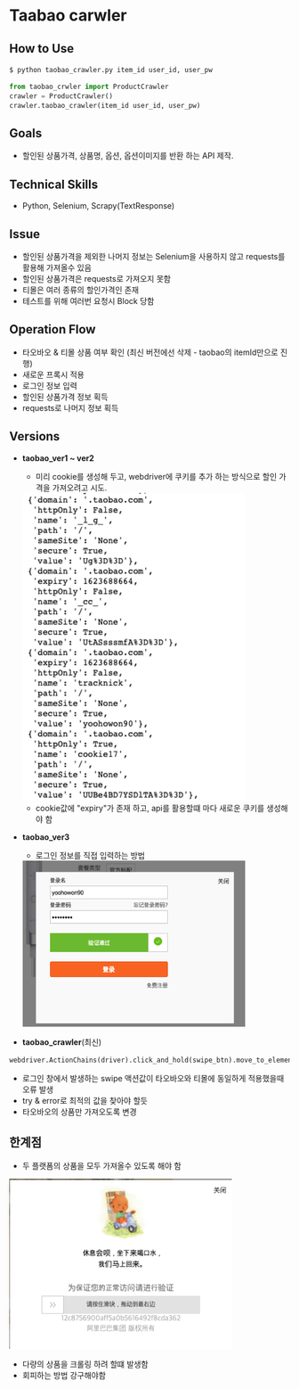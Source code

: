 # Taabao carwler

## How to Use

```shell
$ python taobao_crawler.py item_id user_id, user_pw
```

```python
from taobao_crwler import ProductCrawler
crawler = ProductCrawler()
crawler.taobao_crawler(item_id user_id, user_pw)
```

## Goals
- 할인된 상품가격, 상품명, 옵션, 옵션이미지를 반환 하는 API 제작.

## Technical Skills
- Python, Selenium, Scrapy(TextResponse)

## Issue
- 할인된 상품가격을 제외한 나머지 정보는 Selenium을 사용하지 않고 requests를 활용해 가져올수 있음
- 할인된 상품가격은 requests로 가져오지 못함
- 티몰은 여러 종류의 할인가격인 존재
- 테스트를 위해 여러번 요청시 Block 당함

## Operation Flow
- 타오바오 & 티몰 상품 여부 확인 (최신 버전에선 삭제 - taobao의 itemId만으로 진행)
- 새로운 프록시 적용 
- 로그인 정보 입력
- 할인된 상품가격 정보 획득
- requests로 나머지 정보 획득

## Versions
- **taobao_ver1 ~ ver2** 
    - 미리 cookie를 생성해 두고, webdriver에 쿠키를 추가 하는 방식으로 할인 가격을 가져오려고 시도.

    <img src="./taobao/img/img2.png" width="400px">

    - cookie값에 "expiry"가 존재 하고, api를 활용할떄 마다 새로운 쿠키를 생성해야 함


- **taobao_ver3** 
    - 로그인 정보를 직접 입력하는 방법

    <img src="./taobao/img/img3.png" width="400px">

- **taobao_crawler**(최신)

```python
webdriver.ActionChains(driver).click_and_hold(swipe_btn).move_to_element_with_offset(swipe_btn,  400, 30).release().perform()```
```
  - 로그인 창에서 발생하는 swipe 액션값이 타오바오와 티몰에 동일하게 적용했을때 오류 발생
  - try & error로 최적의 값을 찾아야 할듯
  - 타오바오의 상품만 가져오도록 변경


## 한계점
  - 두 플랫폼의 상품을 모두 가져올수 있도록 해야 함

  <img src="./taobao/img/img1.png" width="400px">

  - 다량의 상품을 크롤링 하려 할떄 발생함
  - 회피하는 방법 강구해야함
